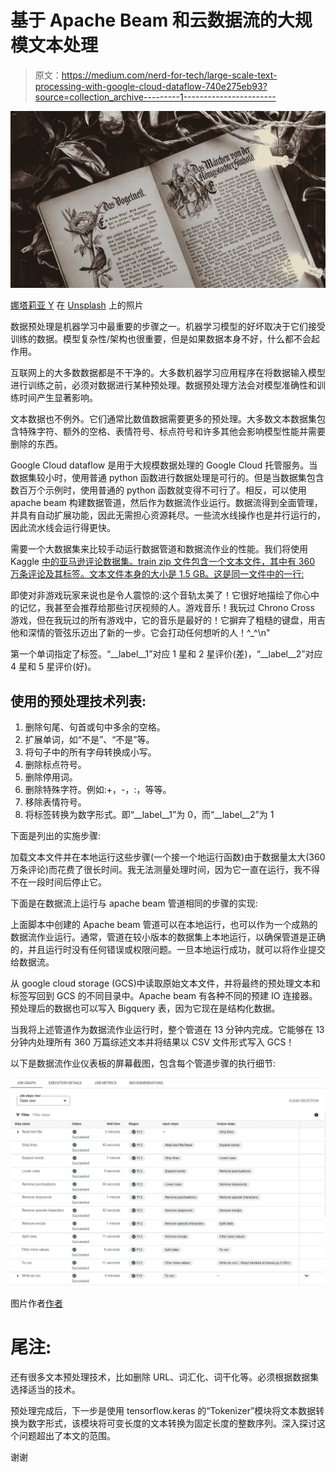 # 基于 Apache Beam 和云数据流的大规模文本处理

> 原文：<https://medium.com/nerd-for-tech/large-scale-text-processing-with-google-cloud-dataflow-740e275eb93?source=collection_archive---------1----------------------->

![](img/7691a0063590a93f3da94e32a290dacb.png)

[娜塔莉亚 Y](https://unsplash.com/@foxfox) 在 [Unsplash](https://unsplash.com/) 上的照片

数据预处理是机器学习中最重要的步骤之一。机器学习模型的好坏取决于它们接受训练的数据。模型复杂性/架构也很重要，但是如果数据本身不好，什么都不会起作用。

互联网上的大多数数据都是不干净的。大多数机器学习应用程序在将数据输入模型进行训练之前，必须对数据进行某种预处理。数据预处理方法会对模型准确性和训练时间产生显著影响。

文本数据也不例外。它们通常比数值数据需要更多的预处理。大多数文本数据集包含特殊字符、额外的空格、表情符号、标点符号和许多其他会影响模型性能并需要删除的东西。

Google Cloud dataflow 是用于大规模数据处理的 Google Cloud 托管服务。当数据集较小时，使用普通 python 函数进行数据处理是可行的。但是当数据集包含数百万个示例时，使用普通的 python 函数就变得不可行了。相反，可以使用 apache beam 构建数据管道，然后作为数据流作业运行。数据流得到全面管理，并具有自动扩展功能，因此无需担心资源耗尽。一些流水线操作也是并行运行的，因此流水线会运行得更快。

需要一个大数据集来比较手动运行数据管道和数据流作业的性能。我们将使用 Kaggle [中的亚马逊评论数据集。train zip 文件包含一个文本文件，其中有 360 万条评论及其标签。文本文件本身的大小是 1.5 GB。这是同一文件中的一行:](https://www.kaggle.com/bittlingmayer/amazonreviews?select=train.ft.txt.bz2)

即使对非游戏玩家来说也是令人震惊的:这个音轨太美了！它很好地描绘了你心中的记忆，我甚至会推荐给那些讨厌视频的人。游戏音乐！我玩过 Chrono Cross 游戏，但在我玩过的所有游戏中，它的音乐是最好的！它摒弃了粗糙的键盘，用吉他和深情的管弦乐迈出了新的一步。它会打动任何想听的人！^_^\n"

第一个单词指定了标签。“__label__1”对应 1 星和 2 星评价(差)，“__label__2”对应 4 星和 5 星评价(好)。

## **使用的预处理技术列表:**

1.  删除句尾、句首或句中多余的空格。
2.  扩展单词，如“不是”、“不是”等。
3.  将句子中的所有字母转换成小写。
4.  删除标点符号。
5.  删除停用词。
6.  删除特殊字符。例如:+，-，:，等等。
7.  移除表情符号。
8.  将标签转换为数字形式。即“__label__1”为 0，而“__label__2”为 1

下面是列出的实施步骤:

加载文本文件并在本地运行这些步骤(一个接一个地运行函数)由于数据量太大(360 万条评论)而花费了很长时间。我无法测量处理时间，因为它一直在运行，我不得不在一段时间后停止它。

下面是在数据流上运行与 apache beam 管道相同的步骤的实现:

上面脚本中创建的 Apache beam 管道可以在本地运行，也可以作为一个成熟的数据流作业运行。通常，管道在较小版本的数据集上本地运行，以确保管道是正确的，并且运行时没有任何错误或权限问题。一旦本地运行成功，就可以将作业提交给数据流。

从 google cloud storage (GCS)中读取原始文本文件，并将最终的预处理文本和标签写回到 GCS 的不同目录中。Apache beam 有各种不同的预建 IO 连接器。预处理后的数据也可以写入 Bigquery 表，因为它现在是结构化数据。

当我将上述管道作为数据流作业运行时，整个管道在 13 分钟内完成。它能够在 13 分钟内处理所有 360 万篇综述文本并将结果以 CSV 文件形式写入 GCS！

以下是数据流作业仪表板的屏幕截图，包含每个管道步骤的执行细节:

![](img/35d2cbab8fc3ea9f501eb0f84b1a66d9.png)

图片作者[作者](/@subrahmanyajoshi123)

# **尾注:**

还有很多文本预处理技术，比如删除 URL、词汇化、词干化等。必须根据数据集选择适当的技术。

预处理完成后，下一步是使用 tensorflow.keras 的“Tokenizer”模块将文本数据转换为数字形式，该模块将可变长度的文本转换为固定长度的整数序列。深入探讨这个问题超出了本文的范围。

谢谢